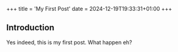 +++
title = 'My First Post'
date = 2024-12-19T19:33:31+01:00
+++

## Introduction
Yes indeed, this is my first post. What happen eh?
